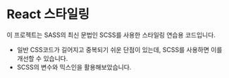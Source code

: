 # React 스타일링

이 프로젝트는 SASS의 최신 문법인 SCSS를 사용한 스타일링 연습용 코드입니다.

- 일반 CSS코드가 길어지고 중복되기 쉬운 단점이 있는데, SCSS를 사용하면 이를 개선할 수 있습니다.
- SCSS의 변수와 믹스인을 활용해보았습니다.
